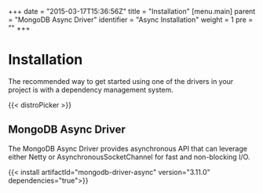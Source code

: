 +++
date = "2015-03-17T15:36:56Z"
title = "Installation"
[menu.main]
  parent = "MongoDB Async Driver"
  identifier = "Async Installation"
  weight = 1
  pre = "<i class='fa'></i>"
+++

# Installation


The recommended way to get started using one of the drivers in your project is with a dependency management system.

{{< distroPicker >}}

## MongoDB Async Driver

The MongoDB Async Driver provides asynchronous API that can leverage either Netty or AsynchronousSocketChannel for fast and non-blocking I/O.

{{< install artifactId="mongodb-driver-async" version="3.11.0" dependencies="true">}}
